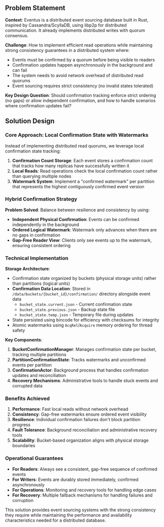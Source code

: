 ## Problem Statement

**Context**: Eventus is a distributed event sourcing database built in Rust, inspired by Cassandra/ScyllaDB, using libp2p for distributed communication. It already implements distributed writes with quorum consensus.

**Challenge**: How to implement efficient read operations while maintaining strong consistency guarantees in a distributed system where:

- Events must be confirmed by a quorum before being visible to readers
- Confirmation updates happen asynchronously in the background and can fail
- The system needs to avoid network overhead of distributed read quorums
- Event sourcing requires strict consistency (no invalid states tolerated)

**Key Design Question**: Should confirmation tracking enforce strict ordering (no gaps) or allow independent confirmation, and how to handle scenarios where confirmation updates fail?

## Solution Design

### Core Approach: Local Confirmation State with Watermarks

Instead of implementing distributed read quorums, we leverage local confirmation state tracking:

1. **Confirmation Count Storage**: Each event stores a confirmation count that tracks how many replicas have successfully written it
2. **Local Reads**: Read operations check the local confirmation count rather than querying multiple nodes
3. **Watermark System**: Implement a "confirmed watermark" per partition that represents the highest contiguously confirmed event version

### Hybrid Confirmation Strategy

**Problem Solved**: Balance between resilience and consistency by using:

- **Independent Physical Confirmation**: Events can be confirmed independently in the background
- **Ordered Logical Watermark**: Watermark only advances when there are no gaps in confirmation
- **Gap-Free Reader View**: Clients only see events up to the watermark, ensuring consistent ordering

### Technical Implementation

**Storage Architecture**:

- Confirmation state organized by buckets (physical storage units) rather than partitions (logical units)
- **Confirmation Data Location**: Stored in `/data/buckets/{bucket_id}/confirmation/` directory alongside event data
    - `bucket_state.current.json` - Current confirmation state
    - `bucket_state.previous.json` - Backup state file
    - `bucket_state.temp.json` - Temporary file during updates
- State persisted using bincode for efficiency with checksums for integrity
- Atomic watermarks using `AcqRel`/`Acquire` memory ordering for thread safety

**Key Components**:

1. **BucketConfirmationManager**: Manages confirmation state per bucket, tracking multiple partitions
2. **PartitionConfirmationState**: Tracks watermarks and unconfirmed events per partition
3. **ConfirmationActor**: Background process that handles confirmation updates and reconciliation
4. **Recovery Mechanisms**: Administrative tools to handle stuck events and corrupted data

### Benefits Achieved

1. **Performance**: Fast local reads without network overhead
2. **Consistency**: Gap-free watermarks ensure ordered event visibility
3. **Resilience**: Individual confirmation failures don't block partition progress
4. **Fault Tolerance**: Background reconciliation and administrative recovery tools
5. **Scalability**: Bucket-based organization aligns with physical storage boundaries

### Operational Guarantees

- **For Readers**: Always see a consistent, gap-free sequence of confirmed events
- **For Writers**: Events are durably stored immediately, confirmed asynchronously
- **For Operations**: Monitoring and recovery tools for handling edge cases
- **For Recovery**: Multiple fallback mechanisms for handling failures and corruption

This solution provides event sourcing systems with the strong consistency they require while maintaining the performance and availability characteristics needed for a distributed database.
